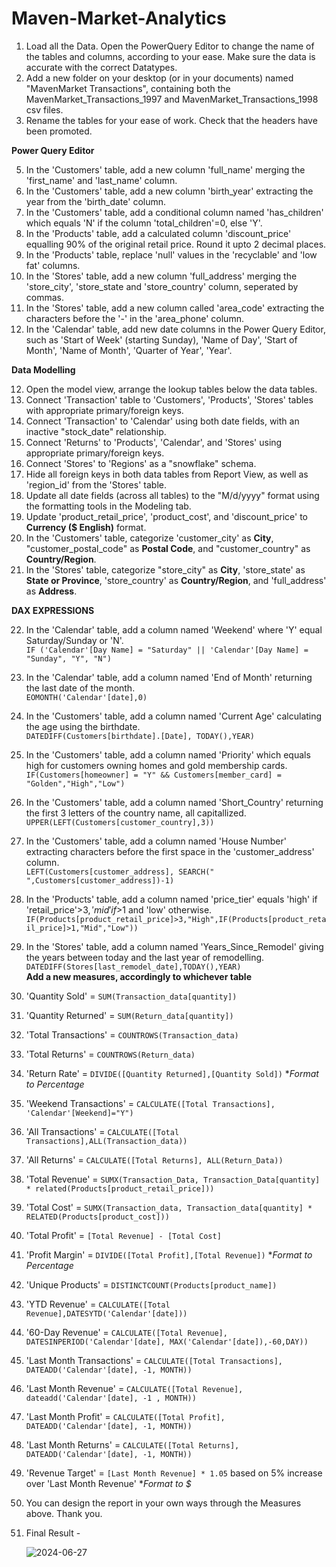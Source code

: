 # Maven-Market-Analytics

1. Load all the Data. Open the PowerQuery Editor to change the name of the tables and columns, according to your ease. Make sure the data is accurate with the correct Datatypes.
2. Add a new folder on your desktop (or in your documents) named "MavenMarket Transactions", containing both the MavenMarket_Transactions_1997 and MavenMarket_Transactions_1998 csv files.
3. Rename the tables for your ease of work. Check that the headers have been promoted.


**Power Query Editor**



5. In the 'Customers' table, add a new column 'full_name' merging the 'first_name' and 'last_name' column.
6. In the 'Customers' table, add a new column 'birth_year' extracting the year from the 'birth_date' column.
7. In the 'Customers' table, add a conditional column named 'has_children' which equals 'N' if the column 'total_children'=0, else 'Y'.
8. In the 'Products' table, add a calculated column 'discount_price' equalling 90% of the original retail price. Round it upto 2 decimal places.
9. In the 'Products' table, replace 'null' values in the 'recyclable' and 'low fat' columns.
10. In the 'Stores' table, add a new column 'full_address' merging the 'store_city', 'store_state and 'store_country' column, seperated by commas.
11. In the 'Stores' table, add a new column called 'area_code' extracting the characters before the '-' in the 'area_phone' column.
12. In the 'Calendar' table, add new date columns in the Power Query Editor, such as 'Start of Week' (starting Sunday), 'Name of Day', 'Start of Month', 'Name of Month', 'Quarter of Year', 'Year'.


 
**Data Modelling**


12. Open the model view, arrange the lookup tables below the data tables.
13. Connect 'Transaction' table to 'Customers', 'Products', 'Stores' tables with appropriate primary/foreign keys.
14. Connect 'Transaction' to 'Calendar' using both date fields, with an inactive "stock_date" relationship.
15. Connect 'Returns' to 'Products', 'Calendar', and 'Stores' using appropriate primary/foreign keys.
16. Connect 'Stores' to 'Regions' as a "snowflake" schema.
17. Hide all foreign keys in both data tables from Report View, as well as 'region_id' from the 'Stores' table.
18. Update all date fields (across all tables) to the "M/d/yyyy" format using the formatting tools in the Modeling tab.
19. Update 'product_retail_price', 'product_cost', and 'discount_price' to **Currency ($ English)** format.
20. In the 'Customers' table, categorize 'customer_city' as **City**, "customer_postal_code" as **Postal Code**, and "customer_country" as **Country/Region**.
21. In the 'Stores' table, categorize "store_city" as **City**, 'store_state' as **State or Province**, 'store_country' as **Country/Region**, and 'full_address' as **Address**.



**DAX EXPRESSIONS**   



22. In the 'Calendar' table, add a column named 'Weekend' where 'Y' equal Saturday/Sunday or 'N'.   
    `IF ('Calendar'[Day Name] = "Saturday" || 'Calendar'[Day Name] = "Sunday", "Y", "N")`
23. In the 'Calendar' table, add a column named 'End of Month' returning the last date of the month.   
     `EOMONTH('Calendar'[date],0)`
24. In the 'Customers' table, add a column named 'Current Age' calculating the age using the birthdate.   
    `DATEDIFF(Customers[birthdate].[Date], TODAY(),YEAR)`
25. In the 'Customers' table, add a column named 'Priority' which equals high for customers owning homes and gold membership cards.
    `IF(Customers[homeowner] = "Y" && Customers[member_card] = "Golden","High","Low")`
26. In the 'Customers' table, add a column named 'Short_Country' returning the first 3 letters of the country name, all capitallized.
    `UPPER(LEFT(Customers[customer_country],3))`
27. In the 'Customers' table, add a column named 'House Number' extracting characters before the first space in the 'customer_address' column.   
    `LEFT(Customers[customer_address], SEARCH(" ",Customers[customer_address])-1)`
28. In the 'Products' table, add a column named 'price_tier' equals 'high' if 'retail_price'>$3, 'mid' if >$1 and 'low' otherwise.
    `IF(Products[product_retail_price]>3,"High",IF(Products[product_retail_price]>1,"Mid","Low"))`
29.  In the 'Stores' table, add a column named 'Years_Since_Remodel' giving the years between today and the last year of remodelling.
    `DATEDIFF(Stores[last_remodel_date],TODAY(),YEAR)`   
    **Add a new measures, accordingly to whichever table**
30. 'Quantity Sold' = `SUM(Transaction_data[quantity])`
31. 'Quantity Returned' = `SUM(Return_data[quantity])`
32. 'Total Transactions' = `COUNTROWS(Transaction_data)`
33. 'Total Returns' = `COUNTROWS(Return_data)`
34. 'Return Rate' = `DIVIDE([Quantity Returned],[Quantity Sold])` **Format to Percentage*
35. 'Weekend Transactions' = `CALCULATE([Total Transactions], 'Calendar'[Weekend]="Y")`
36. 'All Transactions' = `CALCULATE([Total Transactions],ALL(Transaction_data))`
37. 'All Returns' = `CALCULATE([Total Returns], ALL(Return_Data))`
38. 'Total Revenue' = `SUMX(Transaction_Data, Transaction_Data[quantity] * related(Products[product_retail_price]))`
39. 'Total Cost' = `SUMX(Transaction_data, Transaction_data[quantity] * RELATED(Products[product_cost]))`
40. 'Total Profit' = `[Total Revenue] - [Total Cost]`
41. 'Profit Margin' = `DIVIDE([Total Profit],[Total Revenue])`  **Format to Percentage*
42. 'Unique Products' = `DISTINCTCOUNT(Products[product_name])`
43. 'YTD Revenue' = `CALCULATE([Total Revenue],DATESYTD('Calendar'[date]))`
44. '60-Day Revenue' = `CALCULATE([Total Revenue], DATESINPERIOD('Calendar'[date], MAX('Calendar'[date]),-60,DAY))`
45. 'Last Month Transactions' = `CALCULATE([Total Transactions], DATEADD('Calendar'[date], -1, MONTH))`
46. 'Last Month Revenue' = `CALCULATE([Total Revenue], dateadd('Calendar'[date], -1 , MONTH))`
47. 'Last Month Profit' = `CALCULATE([Total Profit], DATEADD('Calendar'[date], -1, MONTH))`
48. 'Last Month Returns' = `CALCULATE([Total Returns], DATEADD('Calendar'[date], -1, MONTH))`
49. 'Revenue Target' = `[Last Month Revenue] * 1.05` based on 5% increase over 'Last Month Revenue'  **Format to $*
50. You can design the report in your own ways through the Measures above. Thank you.
51. Final Result -



    ![2024-06-27](https://github.com/vishalvinod175/Maven-Market-Analytics-DAX/assets/164670302/2aacedb9-01ed-477e-9f9d-e176b0799036)

